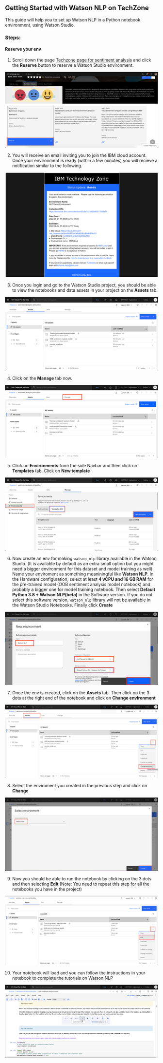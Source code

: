 ## Getting Started with Watson NLP on TechZone

This guide will help you to set up Watson NLP in a Python notebook environment, using Watson Studio.

### Steps:
#### Reserve your env
1. Scroll down the page [Techzone page for sentiment analysis](https://techzone.ibm.com/collection/watson-core-nlp#tab-1) and click the **Reserve** button to reserve a Watson Studio environment.

![reserve](Screenshots/reserve.png)

2. You will receive an email inviting you to join the IBM cloud account. Once your environment is ready (within a few minutes) you will recieve a notification similar to the following.

![env_details](Screenshots/env_details.png)

3. Once you login and go to the Watson Studio project, you should be able to view the notebooks and data assets in your project on the **Assets** tab.

![assets](Screenshots/assets.png)

4. Click on the **Manage** tab now.

![manage_tab](Screenshots/manage_tab.png)

5. Click on **Environments** from the side Navbar and then click on **Templates** tab. Click on **New template**

![env](Screenshots/env.png)

6. Now create an env for making `watson_nlp` library available in the Watson Studio. (It is available by default as an extra small option but you might need a bigger environment for this dataset and model training as well). 
Name your enviroment as something meaniningful like **Watson NLP**. In the Hardware configuration, select at least **4 vCPU and 16 GB RAM** for the pre-trained model (OOB sentiment analysis model notebook) and probably a bigger one for model training notebook. Then select **Default Python 3.8 + Watson NLP(beta)** in the Software version. If you do not select this software version, `watson_nlp` library will not be available in the Watson Studio Notebooks. Finally click **Create**

![new_env_settings](Screenshots/new_env_settings.png)

7. Once the env is created, click on the **Assets** tab. Then click on the 3 dots at the right end of the notebook and click on **Change environment**

![change_env](Screenshots/change_env.png)

8. Select the enviroment you created in the previous step and click on **Change**

![change](Screenshots/change.png)

9. Now you should be able to run the notebook by clicking on the 3 dots and then selecting **Edit** (Note: You need to repeat this step for all the notebooks you have in the project)

![edit](Screenshots/edit.png)

10. Your notebook will load and you can follow the instructions in your notebook to complete the tutorials on Watson NLP

![loaded](Screenshots/loaded.png)
